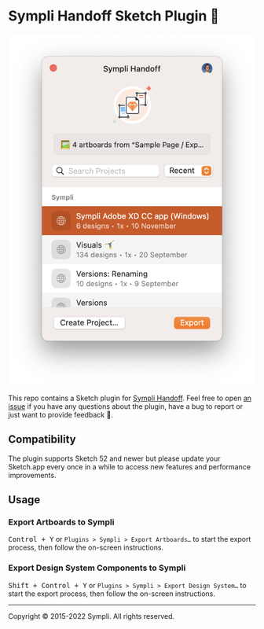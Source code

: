 # Sympli Handoff Sketch Plugin 🔸

![Sympli Handoff Plugin for Sketch](./img/PluginScreenshotForReadme.png)

This repo contains a Sketch plugin for [Sympli Handoff](https://sympli.io/handoff). Feel free to open [an issue](https://github.com/sympli/sympli-sketch-plugin/issues/new/choose) if you have any questions about the plugin, have a bug to report or just want to provide feedback 🙌.

## Compatibility

The plugin supports Sketch 52 and newer but please update your Sketch.app every once in a while to access new features and performance improvements.

## Usage

### Export Artboards to Sympli

<kbd>Control + Y</kbd> or `Plugins > Sympli > Export Artboards…` to start the export process, then follow the on-screen instructions.

### Export Design System Components to Sympli

<kbd>Shift + Control + Y</kbd> or `Plugins > Sympli > Export Design System…` to start the export process, then follow the on-screen instructions.

-----

Copyright © 2015-2022 Sympli. All rights reserved.
